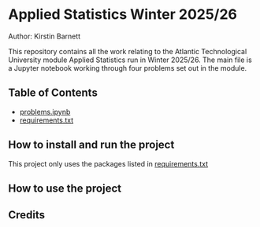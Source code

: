 # Applied Statistics Winter 2025/26
Author: Kirstin Barnett

This repository contains all the work relating to the Atlantic Technological University module Applied Statistics run in Winter 2025/26. The main file is a Jupyter notebook working through four problems set out in the module. 

## Table of Contents
* [problems.ipynb](problems.ipynb)
* [requirements.txt](https://github.com/ianmcloughlin/applied-statistics/commit/2c1d68da7c27ed653f945bb364afb3cc1161e289)

## How to install and run the project
This project only uses the packages listed in [requirements.txt](https://github.com/ianmcloughlin/applied-statistics/commit/2c1d68da7c27ed653f945bb364afb3cc1161e289)

## How to use the project

## Credits

